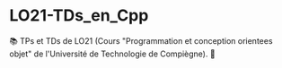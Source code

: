 # LO21-TDs_en_Cpp
  📚 TPs et TDs de LO21 (Cours "Programmation et conception orientees objet" de l'Université de Technologie de Compiègne).  🚀 
